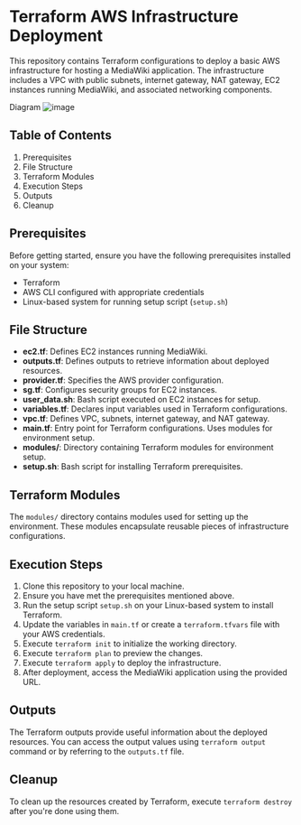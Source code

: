 # Terraform AWS Infrastructure Deployment

This repository contains Terraform configurations to deploy a basic AWS infrastructure for hosting a MediaWiki application. The infrastructure includes a VPC with public subnets, internet gateway, NAT gateway, EC2 instances running MediaWiki, and associated networking components.

Diagram
![image](https://github.com/ManickaJothiManimaran/Mediawiki/assets/165898125/57f0824f-7576-49c5-a693-390d0c466f08)

## Table of Contents

1. Prerequisites
2. File Structure
3. Terraform Modules
4. Execution Steps
5. Outputs
6. Cleanup

## Prerequisites

Before getting started, ensure you have the following prerequisites installed on your system:

- Terraform
- AWS CLI configured with appropriate credentials
- Linux-based system for running setup script (`setup.sh`)

## File Structure

- **ec2.tf**: Defines EC2 instances running MediaWiki.
- **outputs.tf**: Defines outputs to retrieve information about deployed resources.
- **provider.tf**: Specifies the AWS provider configuration.
- **sg.tf**: Configures security groups for EC2 instances.
- **user_data.sh**: Bash script executed on EC2 instances for setup.
- **variables.tf**: Declares input variables used in Terraform configurations.
- **vpc.tf**: Defines VPC, subnets, internet gateway, and NAT gateway.
- **main.tf**: Entry point for Terraform configurations. Uses modules for environment setup.
- **modules/**: Directory containing Terraform modules for environment setup.
- **setup.sh**: Bash script for installing Terraform prerequisites.

## Terraform Modules

The `modules/` directory contains modules used for setting up the environment. These modules encapsulate reusable pieces of infrastructure configurations.

## Execution Steps

1. Clone this repository to your local machine.
2. Ensure you have met the prerequisites mentioned above.
3. Run the setup script `setup.sh` on your Linux-based system to install Terraform.
4. Update the variables in `main.tf` or create a `terraform.tfvars` file with your AWS credentials.
5. Execute `terraform init` to initialize the working directory.
6. Execute `terraform plan` to preview the changes.
7. Execute `terraform apply` to deploy the infrastructure.
8. After deployment, access the MediaWiki application using the provided URL.

## Outputs

The Terraform outputs provide useful information about the deployed resources. You can access the output values using `terraform output` command or by referring to the `outputs.tf` file.

## Cleanup

To clean up the resources created by Terraform, execute `terraform destroy` after you're done using them.
